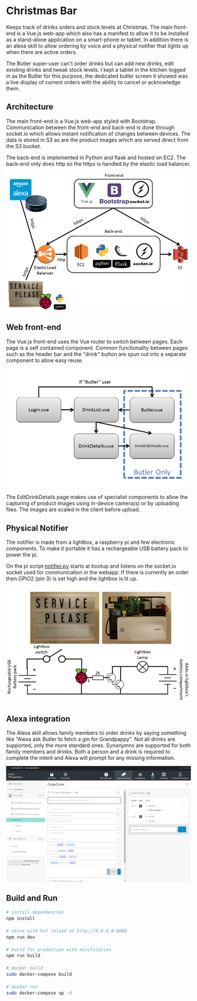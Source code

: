 # Christmas Bar

Keeps track of drinks orders and stock levels at Christmas. The main front-end is a Vue.js web-app which also has a manifest to allow it to be installed as a stand-alone application on a smart-phone or tablet. In addition there is an alexa skill to allow ordering by voice and a physical notifier that lights up when there are active orders.

The Butler super-user can't order drinks but can add new drinks, edit existing drinks and tweak stock levels. I kept a tablet in the kitchen logged in as the Butler for this purpose, the dedicated butler screen it showed was a live display of current orders with the ability to cancel or acknowledge them.

## Architecture

The main front-end is a Vue.js web-app styled with Bootstrap. Communication between the front-end and back-end is done through socket.io which allows instant notification of changes between devices. The data is stored in S3 as are the product images which are served direct from the S3 bucket.

The back-end is implemented in Python and flask and hosted on EC2. The back-end only does http so the https is handled by the elastic load balancer.

![](architecture.png)

## Web front-end

The Vue.js front-end uses the Vue router to switch between pages. Each page is a self contained component. Common functionality between pages such as the header bar and the "drink" button are spun out into a separate component to allow easy reuse.

![](pages.png)

The EditDrinkDetails page makes use of specialist components to allow the capturing of product images using in-device camera(s) or by uploading files. The images are scaled in the client before upload.

## Physical Notifier

The notifier is made from a lightbox, a raspberry pi and few electronic components. To make it portable it has a rechargeable USB battery pack to power the pi.

On the pi script [notifier.py](notifier.py) starts at bootup and listens on the socket.io socket used for communication in the webapp. If there is currently an order then GPIO2 (pin 3) is set high and the lightbox is lit up.

![](notifier.png)

## Alexa integration

The Alexa skill allows family members to order drinks by saying something like "Alexa ask Butler to fetch a gin for Grandpappy". Not all drinks are supported, only the more standard ones. Synonymns are supported for both family members and drinks. Both a person and a drink is required to complete the intent and Alexa will prompt for any missing information.

![](alexa.png)

## Build and Run

``` bash
# install dependencies
npm install

# serve with hot reload at http://0.0.0.0:8080
npm run dev

# build for production with minification
npm run build

# docker build
sudo docker-compose build

# docker run
sudo docker-compose up -d
```